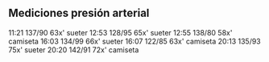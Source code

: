 ## Mediciones presión arterial
11:21 137/90 63x' sueter
12:53 128/95 65x' sueter
12:55 138/80 58x' camiseta
16:03 134/99 66x' sueter
16:07 122/85 63x' camiseta
20:13 135/93 75x' sueter
20:20 142/91 72x' camiseta